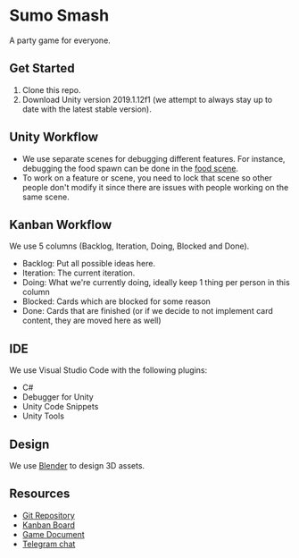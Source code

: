 # Sumo Smash

A party game for everyone.

## Get Started

1. Clone this repo.
2. Download Unity version 2019.1.12f1 (we attempt to always stay up to date with the latest stable version).

## Unity Workflow

- We use separate scenes for debugging different features. For instance, debugging the food spawn can be done in the [food scene](Assets/Scenes/DebugScenes/FoodScene.unity).
- To work on a feature or scene, you need to lock that scene so other people don't modify it since there are issues with people working on the same scene.

## Kanban Workflow

We use 5 columns (Backlog, Iteration, Doing, Blocked and Done).

- Backlog: Put all possible ideas here.
- Iteration: The current iteration.
- Doing: What we're currently doing, ideally keep 1 thing per person in this column
- Blocked: Cards which are blocked for some reason
- Done: Cards that are finished (or if we decide to not implement card content, they are moved here as well)

## IDE

We use Visual Studio Code with the following plugins:

- C#
- Debugger for Unity
- Unity Code Snippets
- Unity Tools

## Design

We use [Blender](https://www.blender.org) to design 3D assets.

## Resources

- [Git Repository](https://github.com/samiralajmovic/sumo-smash)
- [Kanban Board](https://trello.com/b/rnP3Svl5/sumo-smash)
- [Game Document](https://docs.google.com/document/d/1gLZYPnvzvLzPf7-3hBPBq20SQTVK89vb4v9NcLhahVw/edit#heading=h.bgn957jq1e3p)
- [Telegram chat](https://web.telegram.org/#/im?p=g364557207)
